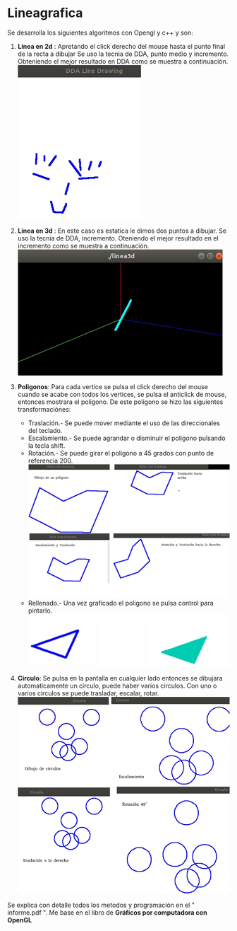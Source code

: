 # Lineagrafica
Se desarrolla los siguientes algoritmos con Opengl y c++ y son:
1. **Linea en 2d** : Apretando el click derecho del mouse hasta el punto final de la recta a dibujar Se uso la tecnia de DDA, punto medio y incremento. Obteniendo el mejor resultado en DDA como se muestra a continuación.
![](imagenes/lineas.jpeg)
2. **Linea en 3d** : En este caso es estatica le dimos dos puntos a dibujar. Se uso la tecnia de DDA, incremento. Oteniendo el mejor resultado en el incremento como se muestra a continuación.
![](imagenes/linea3dv2.jpeg)

3. **Poligonos**: Para cada vertice se pulsa el click derecho del mouse cuando se acabe con todos los vertices, se pulsa el anticlick de mouse, entonces mostrara el poligono. 
De este poligono se hizo las siguientes transformaciónes:
    * Traslación.- Se puede mover mediante el uso de las direccionales del teclado.
    * Escalamiento.- Se puede agrandar o disminuir  el poligono pulsando la tecla shift.
    * Rotación.- Se puede girar el poligono a 45 grados con punto de referencia 200.
 ![](imagenes/poligono.jpeg)
    * Rellenado.- Una vez graficado el poligono se pulsa control para pintarlo.
 ![](imagenes/rellenarpoligono.jpeg)
4. **Circulo**: Se pulsa en la pantalla en cualquier lado entonces se dibujara automaticamente un circulo, puede haber varios circulos. Con uno o varios circulos se puede trasladar, escalar, rotar.
![](imagenes/circuloejemplo.jpeg)


Se explica con detalle todos los metodos y programación  en el " informe.pdf ".
Me base en el libro de **Gráficos por computadora con OpenGL**
